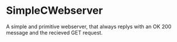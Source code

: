# SimpleCWebserver

A simple and primitive webserver, that always replys with an OK 200 message and the recieved GET request.